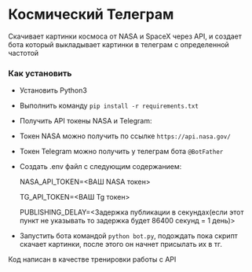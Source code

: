 # Космический Телеграм

Скачивает картинки космоса от NASA и SpaceX через API, и создает бота который выкладывает картинки в телеграм с определенной частотой

### Как установить
- Установить Python3

- Выполнить команду ```pip install -r requirements.txt```

- Получить API токены NASA и Telegram:
 - Токен NASA можно получить по ссылке ```https://api.nasa.gov/```

 - Токен Telegram можно получить у телеграм бота ```@BotFather```

- Создать .env файл с следующим содержанием:

  NASA_API_TOKEN=<ВАШ NASA токен>

  TG_API_TOKEN=<ВАШ Tg токен>

  PUBLISHING_DELAY=<Задержка публикации в секундах(если этот пункт не указывать то задержка будет 86400 секунд = 1 день)>


- Запустить бота командой ```python bot.py```, подождать пока скрипт скачает картинки, после этого он начнет присылать их в тг.  



Код написан в качестве тренировки работы с API
